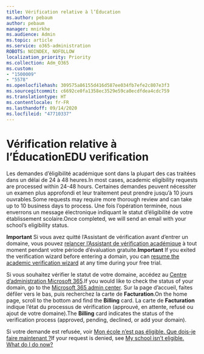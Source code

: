 ```yaml
---
title: Vérification relative à l’Éducation
ms.author: pebaum
author: pebaum
manager: mnirkhe
ms.audience: Admin
ms.topic: article
ms.service: o365-administration
ROBOTS: NOINDEX, NOFOLLOW
localization_priority: Priority
ms.collection: Adm_O365
ms.custom:
- "1500009"
- "5578"
ms.openlocfilehash: 309575a86155d416d587ee034fb7efe2c807e3f3
ms.sourcegitcommit: c6692ce0fa1358ec3529e59ca0ecdfdea4cdc759
ms.translationtype: HT
ms.contentlocale: fr-FR
ms.lasthandoff: 09/14/2020
ms.locfileid: "47710337"
---
```

# <a name="edu-verification"></a><span data-ttu-id="1318d-102">Vérification relative à l’Éducation</span><span class="sxs-lookup"><span data-stu-id="1318d-102">EDU verification</span></span>

<span data-ttu-id="1318d-103">Les demandes d’éligibilité académique sont dans la plupart des cas traitées dans un délai de 24 à 48 heures.</span><span class="sxs-lookup"><span data-stu-id="1318d-103">In most cases, academic eligibility requests are processed within 24-48 hours.</span></span> <span data-ttu-id="1318d-104">Certaines demandes peuvent nécessiter un examen plus approfondi et leur traitement peut prendre jusqu’à 10 jours ouvrables.</span><span class="sxs-lookup"><span data-stu-id="1318d-104">Some requests may require more thorough review and can take up to 10 business days to process.</span></span> <span data-ttu-id="1318d-105">Une fois l’opération terminée, nous enverrons un message électronique indiquant le statut d’éligibilité de votre établissement scolaire.</span><span class="sxs-lookup"><span data-stu-id="1318d-105">Once completed, we will send an email with your school’s eligibility status.</span></span>

<span data-ttu-id="1318d-106">**Important** Si vous avez quitté l’Assistant de vérification avant d’entrer un domaine, vous pouvez [relancer l’Assistant de vérification académique](https://go.microsoft.com/fwlink/p/?linkid=2135255) à tout moment pendant votre période d’évaluation gratuite.</span><span class="sxs-lookup"><span data-stu-id="1318d-106">**Important** If you exited the verification wizard before entering a domain, you can [resume the academic verification wizard](https://go.microsoft.com/fwlink/p/?linkid=2135255) at any time during your free trial.</span></span>

<span data-ttu-id="1318d-107">Si vous souhaitez vérifier le statut de votre domaine, accédez au [Centre d’administration Microsoft 365](https://go.microsoft.com/fwlink/p/?linkid=2024339).</span><span class="sxs-lookup"><span data-stu-id="1318d-107">If you would like to check the status of your domain, go to the [Microsoft 365 admin center](https://go.microsoft.com/fwlink/p/?linkid=2024339).</span></span> <span data-ttu-id="1318d-108">Sur la page d’accueil, faites défiler vers le bas, puis recherchez la carte de **Facturation**.</span><span class="sxs-lookup"><span data-stu-id="1318d-108">On the home page, scroll to the bottom and find the **Billing** card.</span></span> <span data-ttu-id="1318d-109">La carte de **Facturation** indique l’état du processus de vérification (approuvé, en attente, refusé ou ajout de votre domaine).</span><span class="sxs-lookup"><span data-stu-id="1318d-109">The **Billing** card indicates the status of the verification process (approved, pending, declined, or add your domain).</span></span>

<span data-ttu-id="1318d-110">Si votre demande est refusée, voir [Mon école n’est pas éligible. Que dois-je faire maintenant ?](https://docs.microsoft.com/microsoft-365/commerce/subscriptions/verify-academic-eligibility#my-school-isnt-eligible-what-do-i-do-now)</span><span class="sxs-lookup"><span data-stu-id="1318d-110">If your request is denied, see [My school isn’t eligible. What do I do now?](https://docs.microsoft.com/microsoft-365/commerce/subscriptions/verify-academic-eligibility#my-school-isnt-eligible-what-do-i-do-now)</span></span>